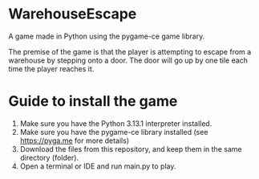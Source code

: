 # WarehouseEscape
A game made in Python using the pygame-ce game library.

The premise of the game is that the player is attempting
to escape from a warehouse by stepping onto a door.
The door will go up by one tile each time the player reaches it.

# Guide to install the game
1. Make sure you have the Python 3.13.1 interpreter installed.
2. Make sure you have the pygame-ce library installed (see https://pyga.me for more details)
3. Download the files from this repository, and keep them in the same directory (folder).
4. Open a terminal or IDE and run main.py to play.
